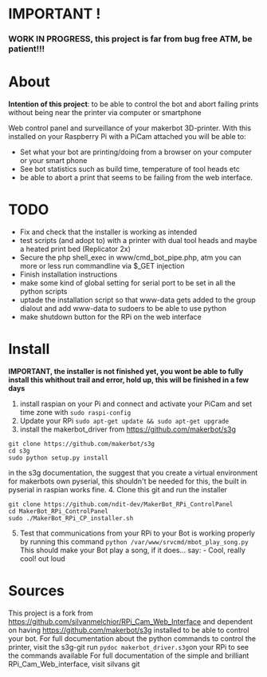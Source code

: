 # IMPORTANT !
### WORK IN PROGRESS, this project is far from bug free ATM, be patient!!!

# About
<b>Intention of this project</b>: to be able to control the bot and abort failing prints without being near the printer via computer or smartphone

Web control panel and surveillance of your makerbot 3D-printer.
With this installed on your Raspberry Pi with a PiCam attached you will be able to:
 - Set what your bot are printing/doing from a browser on your computer or your smart phone
 - See bot statistics such as build time, temperature of tool heads etc
 - be able to abort a print that seems to be failing from the web interface.

# TODO
 - Fix and check that the installer is working as intended
 - test scripts (and adopt to) with a printer with dual tool heads and maybe a heated print bed (Replicator 2x)
 - Secure the php shell_exec in www/cmd_bot_pipe.php, atm you can more or less run commandline via $_GET injection
 - Finish installation instructions
 - make some kind of global setting for serial port to be set in all the python scripts
 - uptade the installation script so that www-data gets added to the group dialout and add www-data to sudoers to be able to use python
 - make shutdown button for the RPi on the web interface

# Install
<b>IMPORTANT, the installer is not finished yet, you wont be able to fully install this whithout trail and error, hold up, this will be finished in a few days</b>

1. install raspian on your Pi and connect and activate your PiCam and set time zone with
```sudo raspi-config```
2. Update your RPi
```sudo apt-get update && sudo apt-get upgrade```
3. install the makerbot_driver from https://github.com/makerbot/s3g
```
git clone https://github.com/makerbot/s3g
cd s3g
sudo python setup.py install
```

in the s3g documentation, the suggest that you create a virtual environment for makerbots own pyserial, this shouldn't be needed for this, the built in pyserial in raspian works fine.
4. Clone this git and run the installer
```
git clone https://github.com/ndit-dev/MakerBot_RPi_ControlPanel
cd MakerBot_RPi_ControlPanel
sudo ./MakerBot_RPi_CP_installer.sh
```
5. Test that communications from your RPi to your Bot is working properly by running this command
```python /var/www/srvcmd/mbot_play_song.py```
This should make your Bot play a song, if it does... say: - Cool, really cool! out loud

# Sources
This project is a fork from https://github.com/silvanmelchior/RPi_Cam_Web_Interface and dependent on having https://github.com/makerbot/s3g installed to be able to control your bot. 
For full documentation about the python commands to control the printer, visit the s3g-git
run ```pydoc makerbot_driver.s3g```on your RPi to see the commands available
For full documentation of the simple and brilliant RPi_Cam_Web_interface, visit silvans git
